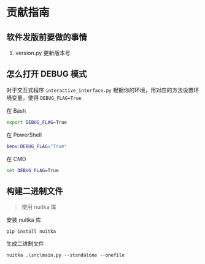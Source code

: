 # 贡献指南

## 软件发版前要做的事情

1. version.py 更新版本号

## 怎么打开 DEBUG 模式

对于交互式程序 `interactive_interface.py`
根据你的环境，用对应的方法设置环境变量，使得 `DEBUG_FLAG=True`

在 Bash

```bash
export DEBUG_FLAG=True
```

在 PowerShell

```powershell
$env:DEBUG_FLAG="True"
```

<!-- 查看此变量
```powershell
$env:DEBUG_FLAG
``` -->

在 CMD

```cmd
set DEBUG_FLAG=True
```

<!-- 查看此变量
```cmd
echo %DEBUG_FLAG%
``` -->

## 构建二进制文件

> 使用 nuitka 库

安装 nuitka 库

```shell
pip install nuitka
```

生成二进制文件

```shell
nuitka .\src\main.py --standalone --onefile
```
